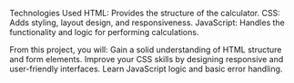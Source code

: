 Technologies Used
HTML: Provides the structure of the calculator.
CSS: Adds styling, layout design, and responsiveness.
JavaScript: Handles the functionality and logic for performing calculations.

From this project, you will:
Gain a solid understanding of HTML structure and form elements.
Improve your CSS skills by designing responsive and user-friendly interfaces.
Learn JavaScript logic and basic error handling.
